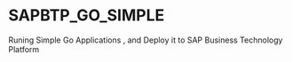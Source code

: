 # SAPBTP_GO_SIMPLE
Runing Simple Go Applications , and Deploy it to SAP Business Technology Platform
